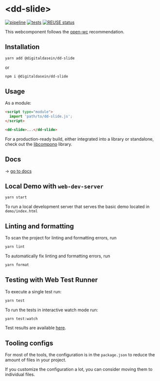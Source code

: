 <!--
SPDX-FileCopyrightText: 2022 Digital Dasein <https://digitaldasein.org/>
SPDX-FileCopyrightText: 2022 Gerben Peeters <gerben@digitaldasein.org>
SPDX-FileCopyrightText: 2022 Senne Van Baelen <senne@digitaldasein.org>

SPDX-License-Identifier: MIT
-->

# \<dd-slide>

[![pipeline](https://github.com/digitaldasein/dd-slide/actions/workflows/build.yml/badge.svg)](https://github.com/digitaldasein/dd-slide/actions/workflows/build.yml)
[![tests](https://github.com/digitaldasein/dd-slide/actions/workflows/test.yml/badge.svg)](https://digitaldasein.github.io/dd-slide/coverage/lcov-report)
[![REUSE 
status](https://api.reuse.software/badge/github.com/digitaldasein/dd-slide)](https://api.reuse.software/info/github.com/digitaldasein/dd-slide)

This webcomponent follows the [open-wc](https://github.com/open-wc/open-wc) 
recommendation.

## Installation

```bash
yarn add @digitaldasein/dd-slide
```
or

```bash
npm i @digitaldasein/dd-slide
```

## Usage

As a module:

```html
<script type="module">
  import 'path/to/dd-slide.js';
</script>

<dd-slide>...</dd-slide>
```

For a production-ready build, either integrated into a library or standalone, 
check out the
[libcompono](https://github.com/digitaldasein/libcompono) library.

## Docs

&rarr; [go to 
docs](https://digitaldasein.github.io/dd-slide/docs/classes/DdSlide.html)

## Local Demo with `web-dev-server`

```bash
yarn start
```

To run a local development server that serves the basic demo located in 
`demo/index.html`

## Linting and formatting

To scan the project for linting and formatting errors, run

```bash
yarn lint
```

To automatically fix linting and formatting errors, run

```bash
yarn format
```

## Testing with Web Test Runner

To execute a single test run:

```bash
yarn test
```

To run the tests in interactive watch mode run:

```bash
yarn test:watch
```

Test results are available 
[here](https://digitaldasein.github.io/dd-slide/coverage/lcov-report).

## Tooling configs

For most of the tools, the configuration is in the `package.json` to reduce the amount of files in your project.

If you customize the configuration a lot, you can consider moving them to 
individual files.

